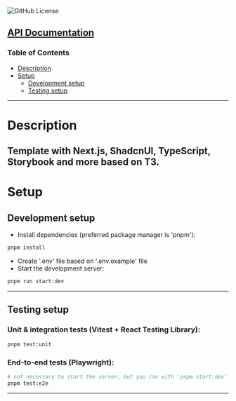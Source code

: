 ![GitHub License](https://img.shields.io/github/license/tothdanielax/nextjs-template)

## [API Documentation](docs/index.html)

### Table of Contents

- [Description](#description)
- [Setup](#setup)
  - [Development setup](#development-setup)
  - [Testing setup](#testing-setup)

---

# Description

## Template with Next.js, ShadcnUI, TypeScript, Storybook and more based on T3.

# Setup

## Development setup

- Install dependencies (preferred package manager is 'pnpm'):

```bash
pnpm install
```

- Create '.env' file based on '.env.example' file
- Start the development server:

```bash
pnpm run start:dev
```

---

## Testing setup

### Unit & integration tests (Vitest + React Testing Library):

```bash
pnpm test:unit
```

### End-to-end tests (Playwright):

```bash
# not necessary to start the server, but you can with 'pnpm start:dev'
pnpm test:e2e
```

---
